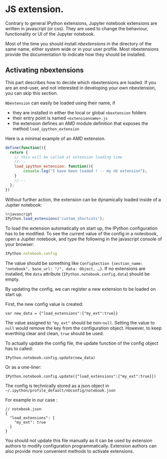 # JS extension. 

Contrary to general IPython extensions, Jupyter notebook extensions are written in javascript (or css).
They are used to change the behaviour, functionality or UI of the Jupyter notebook.

Most of the time you should install *nbextensions* in the directory of the same name, either system wide or in your user profile. Most nbextensions provide the documentation to indicate how they should be installed.

## Activating nbextensions

This part describes how to decide which nbextensions are loaded. If you are an end-user, and not interested in developing your own nbextension, you can skip this section.

`Nbextension` can easily be loaded using their name, if

  - they are installed in either the local or global `nbextension` folders
  - their entry point is named `<extensionname>.js`
  - the extension defines an AMD module definition that exposes the method `load_ipython_extension`

Here is a minimal example of an AMD extension.

```javascript
define(function(){
  return {
    // this will be called at extension loading time
    //---
    load_ipython_extension: function(){
        console.log("I have been loaded ! -- my nb extension");
    }
    //---
  };
})
```
Without further action, the extension can be dynamically loaded inside of a Jupiter notebook:

```javascript
%%javascript
IPython.load_extensions('custom_shortcuts');
```

To load the extension automatically on start up, the IPython configuration has to be modified. 
To see the current value of the config in a noteobook, open a Jupiter notebook, and type the following in the javascript console of your browser: 

```javascript
IPython.notebook.config
```

The value should be something like `ConfigSection {section_name: "notebook", base_url: "/", data: Object, …}`.
If no extensions are installed, the `data` attribute (``IPython.notebook.config.data``) should be empty.

By updating the config, we can register a new extension to be loaded on start up.

First, the new config value is created:
```
var new_data = {"load_extensions":{"my_ext":true}}
```
The value assigned to `"my_ext"` should be non-`null`. Setting the value to `null` would remove the key from the configuration object. However, to keep everthing clear and clean, `true` should be used.

To actually update the config file, the update function of the config object has to called:

```
IPython.notebook.config.update(new_data)
```

Or as a one-liner:

```
IPython.notebook.config.update({"load_extensions":{"my_ext":true}})
```


The config is technically stored as a json object in  `~/.ipython/profile_default/nbconfig/notebook.json`

For example in  our case : 

```
// notebook.json
{
  "load_extensions": {
    "my_ext": true
  }
}
```

You should not update this file manually as it can be used by extension authors to modify configuration programmatically. Extension authors can also provide more convenient methods to activate extensions. 








